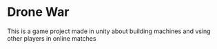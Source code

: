 # Drone War

This is a game project made in unity about building machines and vsing other players in online matches
